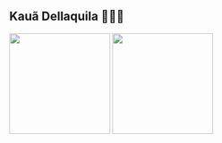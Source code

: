 ## Kauã Dellaquila 🧙🏽‍♂️

<div>
  <img height="180cm" src="https://github-readme-stats.vercel.app/api?username=Dellaquila07&show_icons=true&theme=tokyonight">
  <img height="180cm" src="https://github-readme-stats.vercel.app/api/top-langs/?username=Dellaquila07&layout=compact&langs_count=16&theme=tokyonight">
</div>
